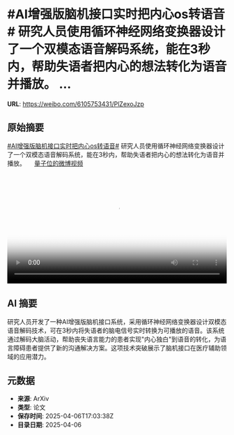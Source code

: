 # #AI增强版脑机接口实时把内心os转语音# 研究人员使用循环神经网络变换器设计了一个双模态语音解码系统，能在3秒内，帮助失语者把内心的想法转化为语音并播放。 ...

**URL**: https://weibo.com/6105753431/PlZexoJzp

## 原始摘要

<a href="https://m.weibo.cn/search?containerid=231522type%3D1%26t%3D10%26q%3D%23AI%E5%A2%9E%E5%BC%BA%E7%89%88%E8%84%91%E6%9C%BA%E6%8E%A5%E5%8F%A3%E5%AE%9E%E6%97%B6%E6%8A%8A%E5%86%85%E5%BF%83os%E8%BD%AC%E8%AF%AD%E9%9F%B3%23&amp;extparam=%23AI%E5%A2%9E%E5%BC%BA%E7%89%88%E8%84%91%E6%9C%BA%E6%8E%A5%E5%8F%A3%E5%AE%9E%E6%97%B6%E6%8A%8A%E5%86%85%E5%BF%83os%E8%BD%AC%E8%AF%AD%E9%9F%B3%23" data-hide=""><span class="surl-text">#AI增强版脑机接口实时把内心os转语音#</span></a> 研究人员使用循环神经网络变换器设计了一个双模态语音解码系统，能在3秒内，帮助失语者把内心的想法转化为语音并播放。 <a href="https://video.weibo.com/show?fid=1034:5151386149519375" data-hide=""><span class="url-icon"><img style="width: 1rem;height: 1rem" src="https://h5.sinaimg.cn/upload/2015/09/25/3/timeline_card_small_video_default.png" referrerpolicy="no-referrer"></span><span class="surl-text">量子位的微博视频</span></a> <br clear="both"><div style="clear: both"></div><video controls="controls" poster="https://tvax3.sinaimg.cn/orj480/006Fd7o3gy1i03pn1wjgmj30u01hcadf.jpg" style="width: 100%"><source src="https://f.video.weibocdn.com/o0/JgwPT73Glx08nbuL9cKI01041200iUNH0E010.mp4?label=mp4_720p&amp;template=720x1280.24.0&amp;ori=0&amp;ps=1CwnkDw1GXwCQx&amp;Expires=1743962558&amp;ssig=FjPwiCM0qy&amp;KID=unistore,video"><source src="https://f.video.weibocdn.com/o0/k23Q4BcGlx08nbuL6Vlm01041200b4iw0E010.mp4?label=mp4_hd&amp;template=540x960.24.0&amp;ori=0&amp;ps=1CwnkDw1GXwCQx&amp;Expires=1743962558&amp;ssig=cJVrTwWjxi&amp;KID=unistore,video"><source src="https://f.video.weibocdn.com/o0/2I4yZqUilx08nbuKO2BO010412005X8I0E010.mp4?label=mp4_ld&amp;template=360x640.24.0&amp;ori=0&amp;ps=1CwnkDw1GXwCQx&amp;Expires=1743962558&amp;ssig=j1aCYDU%2Bst&amp;KID=unistore,video"><p>视频无法显示，请前往<a href="https://video.weibo.com/show?fid=1034%3A5151386149519375" target="_blank" rel="noopener noreferrer">微博视频</a>观看。</p></video>

## AI 摘要

研究人员开发了一种AI增强版脑机接口系统，采用循环神经网络变换器设计双模态语音解码技术，可在3秒内将失语者的脑电信号实时转换为可播放的语音。该系统通过解码大脑活动，帮助丧失语言能力的患者实现"内心独白"到语音的转化，为语言障碍患者提供了新的沟通解决方案。这项技术突破展示了脑机接口在医疗辅助领域的应用潜力。

## 元数据

- **来源**: ArXiv
- **类型**: 论文
- **保存时间**: 2025-04-06T17:03:38Z
- **目录日期**: 2025-04-06
